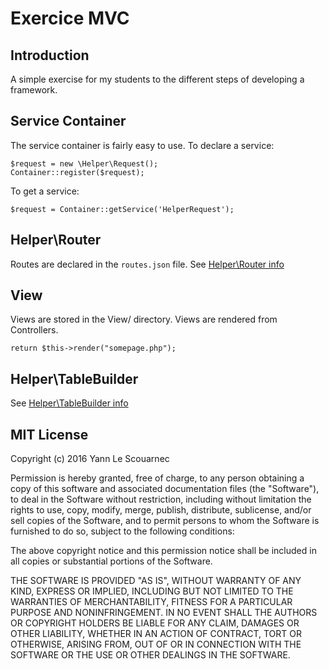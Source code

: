 # Exercice MVC
## Introduction
A simple exercise for my students to the different steps of developing a framework.

## Service Container
The service container is fairly easy to use. 
To declare a service:
```
$request = new \Helper\Request();
Container::register($request);
```
To get a service:
```
$request = Container::getService('HelperRequest');
```

## Helper\Router
Routes are declared in the `routes.json` file. See [Helper\Router info](./ROUTER.md)

## View
Views are stored in the View/ directory.
Views are rendered from Controllers.  
 
```
return $this->render("somepage.php");
```

## Helper\TableBuilder

See [Helper\TableBuilder info](./TABLEBUILDER.md)

## MIT License

Copyright (c) 2016 Yann Le Scouarnec

Permission is hereby granted, free of charge, to any person obtaining a copy
of this software and associated documentation files (the "Software"), to deal
in the Software without restriction, including without limitation the rights
to use, copy, modify, merge, publish, distribute, sublicense, and/or sell
copies of the Software, and to permit persons to whom the Software is
furnished to do so, subject to the following conditions:

The above copyright notice and this permission notice shall be included in all
copies or substantial portions of the Software.

THE SOFTWARE IS PROVIDED "AS IS", WITHOUT WARRANTY OF ANY KIND, EXPRESS OR
IMPLIED, INCLUDING BUT NOT LIMITED TO THE WARRANTIES OF MERCHANTABILITY,
FITNESS FOR A PARTICULAR PURPOSE AND NONINFRINGEMENT. IN NO EVENT SHALL THE
AUTHORS OR COPYRIGHT HOLDERS BE LIABLE FOR ANY CLAIM, DAMAGES OR OTHER
LIABILITY, WHETHER IN AN ACTION OF CONTRACT, TORT OR OTHERWISE, ARISING FROM,
OUT OF OR IN CONNECTION WITH THE SOFTWARE OR THE USE OR OTHER DEALINGS IN THE
SOFTWARE.
